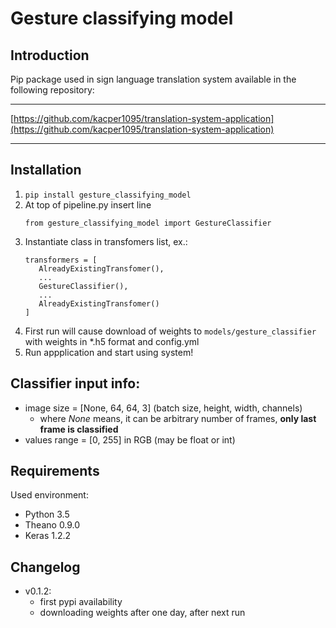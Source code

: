 # Gesture classifying model
## Introduction
Pip package used in sign language translation system available in the following repository:
***
[https://github.com/kacper1095/translation-system-application](https://github.com/kacper1095/translation-system-application)
***

## Installation

1. `pip install gesture_classifying_model`
2. At top of pipeline.py insert line 
    ```angular2html
    from gesture_classifying_model import GestureClassifier
    ```
3. Instantiate class in transfomers list, ex.:
    ```angular2html
    transformers = [
       AlreadyExistingTransfomer(),
       ...
       GestureClassifier(),
       ...
       AlreadyExistingTransfomer()
    ]
    ```
4. First run will cause download of weights to `models/gesture_classifier` with weights in *.h5 format and config.yml
5. Run appplication and start using system!

## Classifier input info:
* image size = [None, 64, 64, 3] (batch size, height, width, channels)
    - where *None* means, it can be arbitrary number of frames, **only last frame is classified**
* values range = [0, 255] in RGB (may be float or int)

## Requirements
Used environment:
* Python 3.5
* Theano 0.9.0
* Keras 1.2.2

## Changelog
* v0.1.2:
    - first pypi availability
     - downloading weights after one day, after next run
